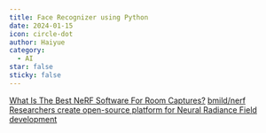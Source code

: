 ```yaml
---
title: Face Recognizer using Python
date: 2024-01-15
icon: circle-dot
author: Haiyue
category:
  - AI
star: false
sticky: false
--- 
```


[What Is The Best NeRF Software For Room Captures?](https://medium.com/@jstephens85/what-is-the-best-nerf-software-for-room-captures-cfd01a1625b7)
[bmild/nerf](https://github.com/bmild/nerf)
[Researchers create open-source platform for Neural Radiance Field development](https://engineering.berkeley.edu/news/2023/07/researchers-create-open-source-platform-for-neural-radiance-field-development/)